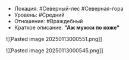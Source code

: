 - Локация: #Северный-лес #Северная-гора
- Уровень: #Средний
- Отношение: #Враждебный
- Краткое описание: **"Аж мужки по коже"**

![[Pasted image 20250113000551.png]]

![[Pasted image 20250113000545.png]]

